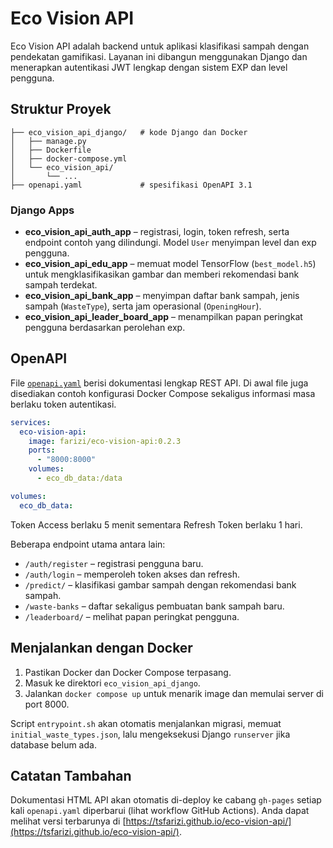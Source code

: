 # Eco Vision API

Eco Vision API adalah backend untuk aplikasi klasifikasi sampah dengan pendekatan gamifikasi. Layanan ini dibangun menggunakan Django dan menerapkan autentikasi JWT lengkap dengan sistem EXP dan level pengguna.

## Struktur Proyek

```
├── eco_vision_api_django/   # kode Django dan Docker
│   ├── manage.py
│   ├── Dockerfile
│   ├── docker-compose.yml
│   └── eco_vision_api/
│       └── ...
├── openapi.yaml             # spesifikasi OpenAPI 3.1
```

### Django Apps

- **eco_vision_api_auth_app** – registrasi, login, token refresh, serta endpoint contoh yang dilindungi. Model `User` menyimpan level dan exp pengguna.
- **eco_vision_api_edu_app** – memuat model TensorFlow (`best_model.h5`) untuk mengklasifikasikan gambar dan memberi rekomendasi bank sampah terdekat.
- **eco_vision_api_bank_app** – menyimpan daftar bank sampah, jenis sampah (`WasteType`), serta jam operasional (`OpeningHour`).
- **eco_vision_api_leader_board_app** – menampilkan papan peringkat pengguna berdasarkan perolehan exp.

## OpenAPI

File [`openapi.yaml`](openapi.yaml) berisi dokumentasi lengkap REST API. Di awal file juga disediakan contoh konfigurasi Docker Compose sekaligus informasi masa berlaku token autentikasi.

```yaml
services:
  eco-vision-api:
    image: farizi/eco-vision-api:0.2.3
    ports:
      - "8000:8000"
    volumes:
      - eco_db_data:/data

volumes:
  eco_db_data:
```

Token Access berlaku 5 menit sementara Refresh Token berlaku 1 hari.

Beberapa endpoint utama antara lain:
- `/auth/register` – registrasi pengguna baru.
- `/auth/login` – memperoleh token akses dan refresh.
- `/predict/` – klasifikasi gambar sampah dengan rekomendasi bank sampah.
- `/waste-banks` – daftar sekaligus pembuatan bank sampah baru.
- `/leaderboard/` – melihat papan peringkat pengguna.

## Menjalankan dengan Docker

1. Pastikan Docker dan Docker Compose terpasang.
2. Masuk ke direktori `eco_vision_api_django`.
3. Jalankan `docker compose up` untuk menarik image dan memulai server di port 8000.

Script `entrypoint.sh` akan otomatis menjalankan migrasi, memuat `initial_waste_types.json`, lalu mengeksekusi Django `runserver` jika database belum ada.

## Catatan Tambahan

Dokumentasi HTML API akan otomatis di-deploy ke cabang `gh-pages` setiap kali `openapi.yaml` diperbarui (lihat workflow GitHub Actions).
Anda dapat melihat versi terbarunya di [https://tsfarizi.github.io/eco-vision-api/](https://tsfarizi.github.io/eco-vision-api/).